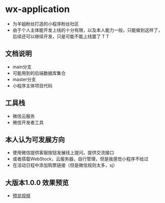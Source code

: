 # wx-application
- 为羊姐粉丝打造的小程序粉丝社区
- 由于个人主体能开发上线的十分有限，以及本人能力一般，只能做到这样了，后续还可以继续开发，只是可能不能上线罢了 T T

## 文档说明
- main分支
 - 可能用到的后端数据库集合
- master分支
 - 小程序主体项目代码

## 工具栈
- 微信云服务
- 微信开发者工具

## 本人认为可发展方向
- 使用微信提供客服按钮发展线上提问，提供交流接口
- 或者搭载WebStock，云服务器，自行管理，但是我感觉小程序不给过
- 在活动日程中添加购票链接（但是微信规则太多，sj）

## 大版本1.0.0 效果预览
- [预览视频](墨)
